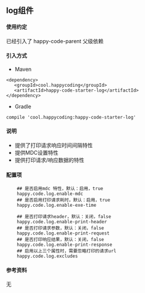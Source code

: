 ## log组件
#### 使用约定

已经引入了 happy-code-parent 父级依赖

#### 引入方式

- Maven

```
<dependency>
   <groupId>cool.happycoding</groupId>
   <artifactId>happy-code-starter-log</artifactId>
</dependency>
```    

- Gradle

```
compile 'cool.happycoding:happy-code-starter-log'
```

#### 说明

- 提供了打印请求响应时间间隔特性
- 提供MDC设置特性
- 提供打印请求/响应数据的特性
 
#### 配置项
```
    ## 是否启用mdc 特性，默认：启用，true
    happy.code.log.enable-mdc
    ## 是否启用打印请求耗时，默认：启用，true
    happy.code.log.enable-exe-time

    ## 是否打印请求header，默认：关闭，false
    happy.code.log.enable-print-header
    ## 是否打印请求参数，默认：关闭，false
    happy.code.log.enable-print-request
    ## 是否打印响应结果，默认：关闭，false
    happy.code.log.enable-print-response
    ## 启用以上三个属性时，需要忽略打印的请求url
    happy.code.log.excludes
```   
    
#### 参考资料
无
  